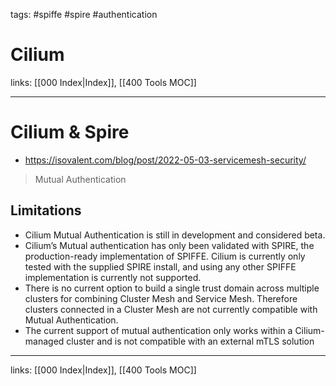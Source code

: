 tags: #spiffe #spire #authentication 

# Cilium

links: [[000 Index|Index]], [[400 Tools MOC]]

---


# Cilium & Spire

- https://isovalent.com/blog/post/2022-05-03-servicemesh-security/

> Mutual Authentication

## Limitations

- Cilium Mutual Authentication is still in development and considered beta.
- Cilium’s Mutual authentication has only been validated with SPIRE, the production-ready implementation of SPIFFE. Cilium is currently only tested with the supplied SPIRE install, and using any other SPIFFE implementation is currently not supported.
- There is no current option to build a single trust domain across multiple clusters for combining Cluster Mesh and Service Mesh. Therefore clusters connected in a Cluster Mesh are not currently compatible with Mutual Authentication.
- The current support of mutual authentication only works within a Cilium-managed cluster and is not compatible with an external mTLS solution

---
links: [[000 Index|Index]], [[400 Tools MOC]]
